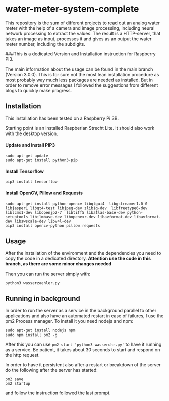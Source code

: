 # water-meter-system-complete

This repository is the sum of different projects to read out an analog water meter with the help of a camera and image processing, including neural network processing to extract the values.
The result is a HTTP-server, that takes an image as input, processes it and gives as an output the water meter number, including the subdigits.

###This is a dedicated Version and Installation instruction for Raspberry PI3.

The main information about the usage can be found in the main branch (Version 3.0.0). This is for sure not the most lean installation procedure as most probably way much less packages are needed as installed. But in order to remove error messages I followed the suggestions from different blogs to quickly make progress.


## Installation

This installation has been tested on a Raspberry Pi 3B.

Starting point is an installed Raspberian Strecht Lite. It should also work with the desktop version.

#### Update and Install PIP3

```
sudo apt-get update
sudo apt-get install python3-pip
```

#### Install Tensorflow

```
pip3 install tensorflow 
```

#### Install  OpenCV, Pillow and Requests

```
sudo apt-get install python-opencv libqtgui4  libgstreamer1.0-0 libjasper1 libqt4-test libjpeg-dev zlib1g-dev  libfreetype6-dev liblcms1-dev libopenjp2-7  libtiff5 libatlas-base-dev python-setuptools libilmbase-dev libopenexr-dev libavformat-dev libavformat-dev libswscale-dev libv4l-dev
pip3 install opencv-python pillow requests
```

## Usage

After the installation of the environment and the dependencies you need to copy the code in a dedicated directory.
**Attention use the code in this branch, as there are some minor changes needed**

Then you can run the server simply with:

`python3 wasserzaehler.py`

## Running in background

In order to run the server as a service in the background parallel to other applications and also have an automated restart in case of failures, I use the pm2 Process manager. To install it you need nodejs and npm:

```
sudo apt-get install nodejs npm
sudo npm install pm2 -g
```

After this you can use ```pm2 start 'python3 wasseruhr.py'``` to have it running as a service. Be patient, it takes about 30 seconds to start and respond on the http request.

In order to have it persistent also after a restart or breakdown of the server do the following after the server has started:
``` 
pm2 save
pm2 startup
```

and follow the instruction followed the last prompt.






